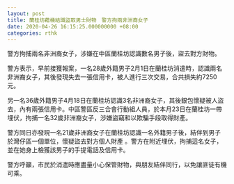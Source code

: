 ```yaml
---
layout: post
title: 蘭桂坊藉機結識盜取男士財物　警方拘兩非洲裔女子
date: 2020-04-26 16:15:25.000000000 +08:00
categories: rthk
---
```


警方拘捕兩名非洲裔女子，涉嫌在中區蘭桂坊認識數名男子後，盜去對方財物。

警方表示，早前接獲報案，一名28歲外籍男子2月1日在蘭桂坊消遣時，認識兩名非洲裔女子，其後發現失去一張信用卡，被人進行三次交易，合共損失約7250元。

另一名36歲外籍男子4月18日在蘭桂坊認識3名非洲裔女子，其後銀包懷疑被人盜去，內有兩張信用卡。中區警區反三合會行動組人員，於本月23日在蘭桂坊一帶埋伏，拘捕一名32歲非洲裔女子，涉嫌盜竊和以欺騙手段取得財產。

警方同日亦發現一名21歲非洲裔女子在蘭桂坊認識一名外籍男子後，結伴到男子於灣仔區一個單位，懷疑盜去對方個人財產 。警方在附近埋伏，拘捕這名女子，並在她身上檢獲該男子的手提電話及信用卡。

警方呼籲，市民於消遣時應盡量小心保管財物，與朋友結伴同行，以免讓匪徒有機可乘。
